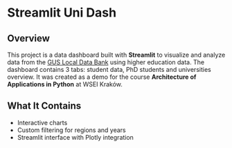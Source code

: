 # Streamlit Uni Dash

## Overview
This project is a data dashboard built with **Streamlit** to visualize and analyze data from the [GUS Local Data Bank](https://bdl.stat.gov.pl/bdl/start) using higher education data. The dashboard contains 3 tabs: student data, PhD students and universities overview. It was created as a demo for the course **Architecture of Applications in Python** at WSEI Kraków.

## What It Contains
- Interactive charts
- Custom filtering for regions and years
- Streamlit interface with Plotly integration
